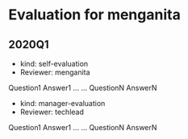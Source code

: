 
# Evaluation for menganita

## 2020Q1

* kind: self-evaluation
* Reviewer: menganita

Question1
Answer1
...
...
QuestionN
AnswerN

* kind: manager-evaluation
* Reviewer: techlead

Question1
Answer1
...
...
QuestionN
AnswerN
